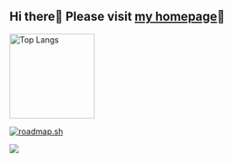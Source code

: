 ## Hi there👋 Please visit [my homepage](https://naruwo-github.github.io/)🚀

<img alt="Top Langs" height="150px" src="https://github-readme-stats.vercel.app/api/top-langs/?username=naruwo-github&layout=compact&count_private=true&show_icons=true&theme=tokyonight" />

[![roadmap.sh](https://api.roadmap.sh/v1-badge/wide/643e7a80e272577374912709?variant=dark&roadmaps=frontend%2Creact%2Cbackend%2Cnodejs)](https://roadmap.sh)

![](https://github-profile-summary-cards.vercel.app/api/cards/profile-details?username=naruwo-github&theme=2077)

<!--
![](http://github-profile-summary-cards.vercel.app/api/cards/profile-details?username=naruwo-github&theme=vue)
![](http://github-profile-summary-cards.vercel.app/api/cards/repos-per-language?username=naruwo-github&theme=vue)
![](http://github-profile-summary-cards.vercel.app/api/cards/most-commit-language?username=naruwo-github&theme=vue)
![](http://github-profile-summary-cards.vercel.app/api/cards/stats?username=naruwo-github&theme=vue)
![](http://github-profile-summary-cards.vercel.app/api/cards/productive-time?username=naruwo-github&theme=vue&utcOffset=8)
-->

<!--
- 🔭 I’m currently working on ...
- 🌱 I’m currently learning ...
- 👯 I’m looking to collaborate on ...
- 🤔 I’m looking for help with ...
- 💬 Ask me about ...
- 📫 How to reach me: ...
- 😄 Pronouns: ...
- ⚡ Fun fact: ...
-->

